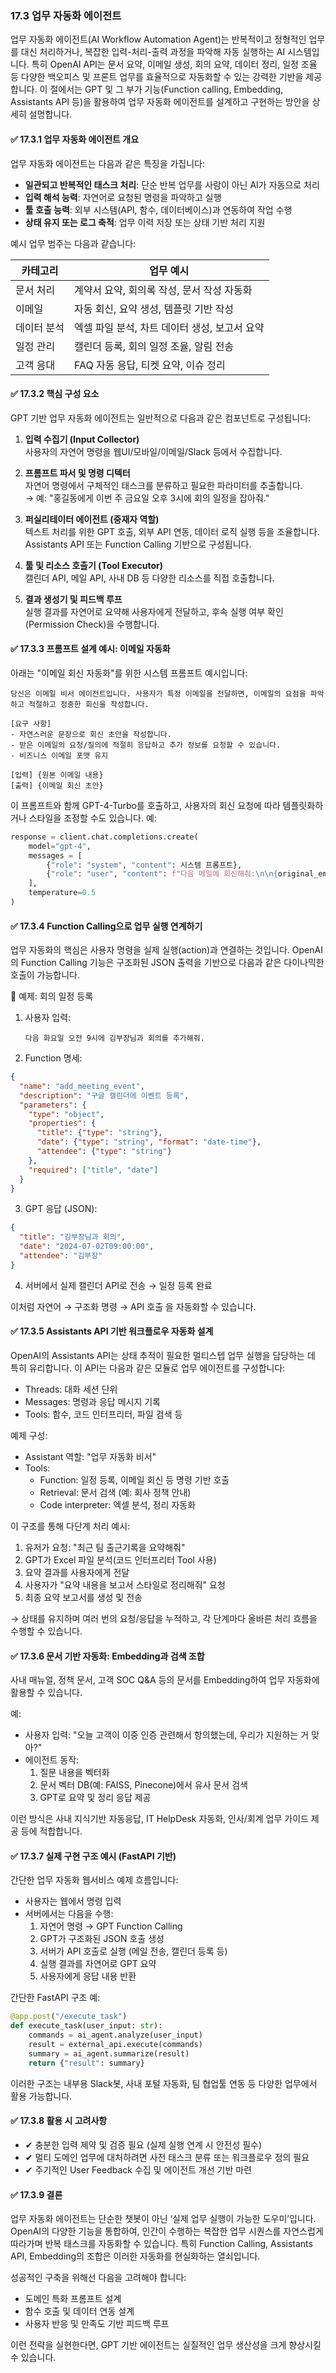 ### 17.3 업무 자동화 에이전트

업무 자동화 에이전트(AI Workflow Automation Agent)는 반복적이고 정형적인 업무를 대신 처리하거나, 복잡한 입력-처리-출력 과정을 파악해 자동 실행하는 AI 시스템입니다. 특히 OpenAI API는 문서 요약, 이메일 생성, 회의 요약, 데이터 정리, 일정 조율 등 다양한 백오피스 및 프론트 업무를 효율적으로 자동화할 수 있는 강력한 기반을 제공합니다. 이 절에서는 GPT 및 그 부가 기능(Function calling, Embedding, Assistants API 등)을 활용하여 업무 자동화 에이전트를 설계하고 구현하는 방안을 상세히 설명합니다.



#### ✅ 17.3.1 업무 자동화 에이전트 개요

업무 자동화 에이전트는 다음과 같은 특징을 가집니다:

- **일관되고 반복적인 태스크 처리**: 단순 반복 업무를 사람이 아닌 AI가 자동으로 처리
- **입력 해석 능력**: 자연어로 요청된 명령을 파악하고 실행
- **툴 호출 능력**: 외부 시스템(API, 함수, 데이터베이스)과 연동하여 작업 수행
- **상태 유지 또는 로그 축적**: 업무 이력 저장 또는 상태 기반 처리 지원

예시 업무 범주는 다음과 같습니다:

| 카테고리 | 업무 예시 |
|----------|----------|
| 문서 처리 | 계약서 요약, 회의록 작성, 문서 작성 자동화 |
| 이메일 | 자동 회신, 요약 생성, 템플릿 기반 작성 |
| 데이터 분석 | 엑셀 파일 분석, 차트 데이터 생성, 보고서 요약 |
| 일정 관리 | 캘린더 등록, 회의 일정 조율, 알림 전송 |
| 고객 응대 | FAQ 자동 응답, 티켓 요약, 이슈 정리 |



#### ✅ 17.3.2 핵심 구성 요소

GPT 기반 업무 자동화 에이전트는 일반적으로 다음과 같은 컴포넌트로 구성됩니다:

1. **입력 수집기 (Input Collector)**  
   사용자의 자연어 명령을 웹UI/모바일/이메일/Slack 등에서 수집합니다.

2. **프롬프트 파서 및 명령 디텍터**  
   자연어 명령에서 구체적인 태스크를 분류하고 필요한 파라미터를 추출합니다.  
   → 예: "홍길동에게 이번 주 금요일 오후 3시에 회의 일정을 잡아줘."

3. **퍼실리테이터 에이전트 (중재자 역할)**  
   텍스트 처리를 위한 GPT 호출, 외부 API 연동, 데이터 로직 실행 등을 조율합니다.  
   Assistants API 또는 Function Calling 기반으로 구성됩니다.

4. **툴 및 리소스 호출기 (Tool Executor)**  
   캘린더 API, 메일 API, 사내 DB 등 다양한 리소스를 직접 호출합니다.

5. **결과 생성기 및 피드백 루프**  
   실행 결과를 자연어로 요약해 사용자에게 전달하고, 후속 실행 여부 확인(Permission Check)을 수행합니다.



#### ✅ 17.3.3 프롬프트 설계 예시: 이메일 자동화

아래는 "이메일 회신 자동화"를 위한 시스템 프롬프트 예시입니다:

```text
당신은 이메일 비서 에이전트입니다. 사용자가 특정 이메일을 전달하면, 이메일의 요점을 파악하고 적절하고 정중한 회신을 작성합니다.

[요구 사항]
- 자연스러운 문장으로 회신 초안을 작성합니다.
- 받은 이메일의 요청/질의에 적절히 응답하고 추가 정보를 요청할 수 있습니다.
- 비즈니스 이메일 포맷 유지

[입력] {원본 이메일 내용}
[출력] {이메일 회신 초안}
```

이 프롬프트와 함께 GPT-4-Turbo를 호출하고, 사용자의 회신 요청에 따라 템플릿화하거나 스타일을 조정할 수도 있습니다. 예:

```python
response = client.chat.completions.create(
    model="gpt-4",
    messages = [
        {"role": "system", "content": 시스템 프롬프트},
        {"role": "user", "content": f"다음 메일에 회신해줘:\n\n{original_email}"},
    ],
    temperature=0.5
)
```



#### ✅ 17.3.4 Function Calling으로 업무 실행 연계하기

업무 자동화의 핵심은 사용자 명령을 실제 실행(action)과 연결하는 것입니다. OpenAI의 Function Calling 기능은 구조화된 JSON 출력을 기반으로 다음과 같은 다이나믹한 호출이 가능합니다.

📌 예제: 회의 일정 등록

1. 사용자 입력:
   ```
   다음 화요일 오전 9시에 김부장님과 회의를 추가해줘.
   ```

2. Function 명세:
```json
{
  "name": "add_meeting_event",
  "description": "구글 캘린더에 이벤트 등록",
  "parameters": {
    "type": "object",
    "properties": {
      "title": {"type": "string"},
      "date": {"type": "string", "format": "date-time"},
      "attendee": {"type": "string"}
    },
    "required": ["title", "date"]
  }
}
```

3. GPT 응답 (JSON):
```json
{
  "title": "김부장님과 회의",
  "date": "2024-07-02T09:00:00",
  "attendee": "김부장"
}
```

4. 서버에서 실제 캘린더 API로 전송 → 일정 등록 완료

이처럼 자연어 → 구조화 명령 → API 호출 을 자동화할 수 있습니다.



#### ✅ 17.3.5 Assistants API 기반 워크플로우 자동화 설계

OpenAI의 Assistants API는 상태 추적이 필요한 멀티스텝 업무 실행을 담당하는 데 특히 유리합니다. 이 API는 다음과 같은 모듈로 업무 에이전트를 구성합니다:

- Threads: 대화 세션 단위
- Messages: 명령과 응답 메시지 기록
- Tools: 함수, 코드 인터프리터, 파일 검색 등

예제 구성:

- Assistant 역할: "업무 자동화 비서"
- Tools:
  - Function: 일정 등록, 이메일 회신 등 명령 기반 호출
  - Retrieval: 문서 검색 (예: 회사 정책 안내)
  - Code interpreter: 엑셀 분석, 정리 자동화

이 구조를 통해 다단계 처리 예시:

1. 유저가 요청: "최근 팀 출근기록을 요약해줘"
2. GPT가 Excel 파일 분석(코드 인터프리터 Tool 사용)
3. 요약 결과를 사용자에게 전달
4. 사용자가 "요약 내용을 보고서 스타일로 정리해줘" 요청
5. 최종 요약 보고서를 생성 및 전송

→ 상태를 유지하며 여러 번의 요청/응답을 누적하고, 각 단계마다 올바른 처리 흐름을 수행할 수 있습니다.



#### ✅ 17.3.6 문서 기반 자동화: Embedding과 검색 조합

사내 매뉴얼, 정책 문서, 고객 SOC Q&A 등의 문서를 Embedding하여 업무 자동화에 활용할 수 있습니다.

예:

- 사용자 입력: "오늘 고객이 이중 인증 관련해서 항의했는데, 우리가 지원하는 거 맞아?"
- 에이전트 동작:
  1. 질문 내용을 벡터화
  2. 문서 벡터 DB(예: FAISS, Pinecone)에서 유사 문서 검색
  3. GPT로 요약 및 정리 응답 제공

이런 방식은 사내 지식기반 자동응답, IT HelpDesk 자동화, 인사/회계 업무 가이드 제공 등에 적합합니다.



#### ✅ 17.3.7 실제 구현 구조 예시 (FastAPI 기반)

간단한 업무 자동화 웹서비스 예제 흐름입니다:

- 사용자는 웹에서 명령 입력
- 서버에서는 다음을 수행:
  1. 자연어 명령 → GPT Function Calling
  2. GPT가 구조화된 JSON 호출 생성
  3. 서버가 API 호출로 실행 (메일 전송, 캘린더 등록 등)
  4. 실행 결과를 자연어로 GPT 요약
  5. 사용자에게 응답 내용 반환

간단한 FastAPI 구조 예:

```python
@app.post("/execute_task")
def execute_task(user_input: str):
    commands = ai_agent.analyze(user_input)
    result = external_api.execute(commands)
    summary = ai_agent.summarize(result)
    return {"result": summary}
```

이러한 구조는 내부용 Slack봇, 사내 포털 자동화, 팀 협업툴 연동 등 다양한 업무에서 활용 가능합니다.



#### ✅ 17.3.8 활용 시 고려사항

- ✔ 충분한 입력 제약 및 검증 필요 (실제 실행 연계 시 안전성 필수)
- ✔ 멀티 도메인 업무에 대처하려면 사전 태스크 분류 또는 워크플로우 정의 필요
- ✔ 주기적인 User Feedback 수집 및 에이전트 개선 기반 마련



#### ✅ 17.3.9 결론

업무 자동화 에이전트는 단순한 챗봇이 아닌 ‘실제 업무 실행이 가능한 도우미’입니다. OpenAI의 다양한 기능을 통합하여, 인간이 수행하는 복잡한 업무 시퀀스를 자연스럽게 따라가며 반복 태스크를 자동화할 수 있습니다. 특히 Function Calling, Assistants API, Embedding의 조합은 이러한 자동화를 현실화하는 열쇠입니다.

성공적인 구축을 위해선 다음을 고려해야 합니다:

- 도메인 특화 프롬프트 설계
- 함수 호출 및 데이터 연동 설계
- 사용자 반응 및 만족도 기반 피드백 루프

이런 전략을 실현한다면, GPT 기반 에이전트는 실질적인 업무 생산성을 크게 향상시킬 수 있습니다.